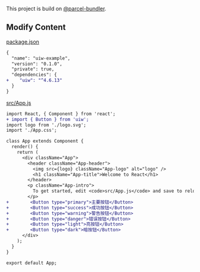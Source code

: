 This project is build on [@parcel-bundler](https://github.com/parcel-bundler/parcel).

## Modify Content


[package.json](https://github.com/uiw-react/uiw-example-parcel/blob/5c13ae225eabb509ba1d67871a42028a51d343e9/package.json#L13-L28)

```diff
{
  "name": "uiw-example",
  "version": "0.1.0",
  "private": true,
  "dependencies": {
+    "uiw": "^4.6.13"
  }
}
```

[src/App.js](https://github.com/uiw-react/uiw-example-parcel/blob/5c13ae225eabb509ba1d67871a42028a51d343e9/src/App.js#L2)

```diff
import React, { Component } from 'react';
+ import { Button } from 'uiw';
import logo from './logo.svg';
import './App.css';

class App extends Component {
  render() {
    return (
      <div className="App">
        <header className="App-header">
          <img src={logo} className="App-logo" alt="logo" />
          <h1 className="App-title">Welcome to React</h1>
        </header>
        <p className="App-intro">
          To get started, edit <code>src/App.js</code> and save to reload.
        </p>
+        <Button type="primary">主要按钮</Button>
+        <Button type="success">成功按钮</Button>
+        <Button type="warning">警告按钮</Button>
+        <Button type="danger">错误按钮</Button>
+        <Button type="light">亮按钮</Button>
+        <Button type="dark">暗按钮</Button>
      </div>
    );
  }
}

export default App;
```
